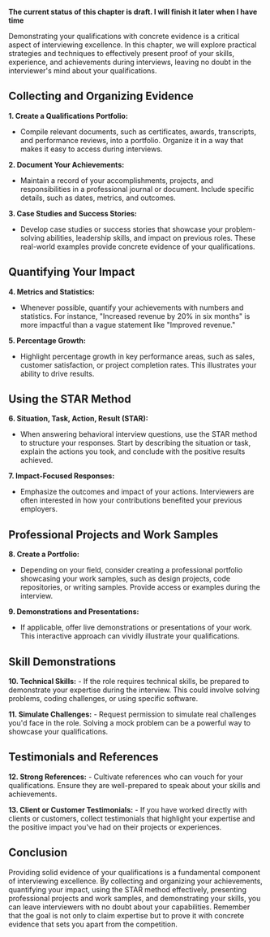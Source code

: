 **The current status of this chapter is draft. I will finish it later when I have time**

Demonstrating your qualifications with concrete evidence is a critical aspect of interviewing excellence. In this chapter, we will explore practical strategies and techniques to effectively present proof of your skills, experience, and achievements during interviews, leaving no doubt in the interviewer's mind about your qualifications.

Collecting and Organizing Evidence
----------------------------------

**1. Create a Qualifications Portfolio:**

* Compile relevant documents, such as certificates, awards, transcripts, and performance reviews, into a portfolio. Organize it in a way that makes it easy to access during interviews.

**2. Document Your Achievements:**

* Maintain a record of your accomplishments, projects, and responsibilities in a professional journal or document. Include specific details, such as dates, metrics, and outcomes.

**3. Case Studies and Success Stories:**

* Develop case studies or success stories that showcase your problem-solving abilities, leadership skills, and impact on previous roles. These real-world examples provide concrete evidence of your qualifications.

Quantifying Your Impact
-----------------------

**4. Metrics and Statistics:**

* Whenever possible, quantify your achievements with numbers and statistics. For instance, "Increased revenue by 20% in six months" is more impactful than a vague statement like "Improved revenue."

**5. Percentage Growth:**

* Highlight percentage growth in key performance areas, such as sales, customer satisfaction, or project completion rates. This illustrates your ability to drive results.

Using the STAR Method
---------------------

**6. Situation, Task, Action, Result (STAR):**

* When answering behavioral interview questions, use the STAR method to structure your responses. Start by describing the situation or task, explain the actions you took, and conclude with the positive results achieved.

**7. Impact-Focused Responses:**

* Emphasize the outcomes and impact of your actions. Interviewers are often interested in how your contributions benefited your previous employers.

Professional Projects and Work Samples
--------------------------------------

**8. Create a Portfolio:**

* Depending on your field, consider creating a professional portfolio showcasing your work samples, such as design projects, code repositories, or writing samples. Provide access or examples during the interview.

**9. Demonstrations and Presentations:**

* If applicable, offer live demonstrations or presentations of your work. This interactive approach can vividly illustrate your qualifications.

Skill Demonstrations
--------------------

**10. Technical Skills:** - If the role requires technical skills, be prepared to demonstrate your expertise during the interview. This could involve solving problems, coding challenges, or using specific software.

**11. Simulate Challenges:** - Request permission to simulate real challenges you'd face in the role. Solving a mock problem can be a powerful way to showcase your qualifications.

Testimonials and References
---------------------------

**12. Strong References:** - Cultivate references who can vouch for your qualifications. Ensure they are well-prepared to speak about your skills and achievements.

**13. Client or Customer Testimonials:** - If you have worked directly with clients or customers, collect testimonials that highlight your expertise and the positive impact you've had on their projects or experiences.

Conclusion
----------

Providing solid evidence of your qualifications is a fundamental component of interviewing excellence. By collecting and organizing your achievements, quantifying your impact, using the STAR method effectively, presenting professional projects and work samples, and demonstrating your skills, you can leave interviewers with no doubt about your capabilities. Remember that the goal is not only to claim expertise but to prove it with concrete evidence that sets you apart from the competition.
